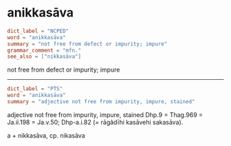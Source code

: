 # anikkasāva

``` toml
dict_label = "NCPED"
word = "anikkasāva"
summary = "not free from defect or impurity; impure"
grammar_comment = "mfn."
see_also = ["nikkasāva"]
```

not free from defect or impurity; impure

--------------------

``` toml
dict_label = "PTS"
word = "anikkasāva"
summary = "adjective not free from impurity, impure, stained"
```

adjective not free from impurity, impure, stained Dhp.9 = Thag.969 = Ja.ii.198 = Ja.v.50; Dhp\-a.i.82 (= rāgâdīhi kasāvehi sakasāva).

a \+ nikkasāva, cp. nikasāva

